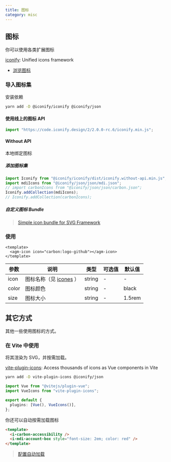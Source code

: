 ```yaml
---
title: 图标
category: misc
---
```


## 图标

你可以使用各类扩展图标

[iconify](https://iconify.design/): Unified icons framework

- [浏览图标](https://icones.js.org/)

### 导入图标集

安装依赖

```bash
yarn add -D @iconify/iconify @iconify/json
```

#### 使用线上的图标 API

```ts
import "https://code.iconify.design/2/2.0.0-rc.6/iconify.min.js";
```

#### Without API

本地绑定图标

##### 添加图标集

```ts
import Iconify from "@iconify/iconify/dist/iconify.without-api.min.js";
import mdiIcons from "@iconify/json/json/mdi.json";
// import carbonIcons from "@iconify/json/json/carbon.json";
Iconify.addCollection(mdiIcons);
// Iconify.addCollection(carbonIcons);
```

##### 自定义图标 Bundle

> [Simple icon bundle for SVG Framework](https://docs.iconify.design/sources/bundles/examples/svg-framework-simple.html)

### 使用

```vue
<template>
  <agm-icon icon="carbon:logo-github"></agm-icon>
</template>
```

| 参数  | 说明                                             | 类型   | 可选值 | 默认值 |
| ----- | ------------------------------------------------ | ------ | ------ | ------ |
| icon  | 图标名称（见 [icones](https://icones.js.org/) ） | string | -      | -      |
| color | 图标颜色                                         | string | -      | black  |
| size  | 图标大小                                         | string | -      | 1.5rem |

## 其它方式

其他一些使用图标的方式。

### 在 Vite 中使用

将其渲染为 SVG，并按需加载。

[vite-plugin-icons](https://github.com/antfu/vite-plugin-icons): Access thousands of icons as Vue components in Vite

```bash
yarn add -D vite-plugin-icons @iconify/json
```

```ts
import Vue from "@vitejs/plugin-vue";
import VueIcons from "vite-plugin-icons";

export default {
  plugins: [Vue(), VueIcons()],
};
```

你还可以自动按需加载图标

```html
<template>
  <i-carbon-accessibility />
  <i-mdi-account-box style="font-size: 2em; color: red" />
</template>
```

> [配置自动加载](https://github.com/antfu/vite-plugin-icons#auto-importing)
